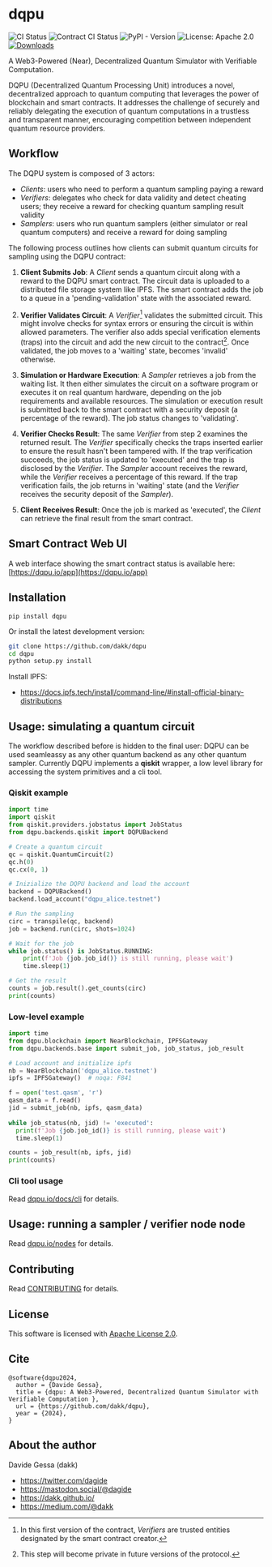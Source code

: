 # dqpu

![CI Status](https://github.com/dakk/dqpu/actions/workflows/ci.yaml/badge.svg)
![Contract CI Status](https://github.com/dakk/dqpu/actions/workflows/ci-contract.yaml/badge.svg)
![PyPI - Version](https://img.shields.io/pypi/v/dqpu)
![License: Apache 2.0](https://img.shields.io/badge/license-Apache_2.0-blue)
[![Downloads](https://static.pepy.tech/badge/dqpu)](https://pepy.tech/project/dqpu)

A Web3-Powered (Near), Decentralized Quantum Simulator with Verifiable Computation. 

DQPU (Decentralized Quantum Processing Unit) introduces a novel, decentralized approach to quantum computing that leverages the power of blockchain and smart contracts. It addresses the challenge of securely and reliably delegating the execution of quantum computations in a trustless and transparent manner, encouraging competition between independent quantum resource providers.


## Workflow

The DQPU system is composed of 3 actors:

- *Clients*: users who need to perform a quantum sampling paying a reward
- *Verifiers*: delegates who check for data validity and detect cheating users; they receive a reward for checking quantum sampling result validity
- *Samplers*: users who run quantum samplers (either simulator or real quantum computers) and receive
a reward for doing sampling

The following process outlines how clients can submit quantum circuits for sampling using the DQPU contract:

1. **Client Submits Job**: A *Client* sends a quantum circuit along with a reward to the DQPU smart contract. The circuit data is uploaded to a distributed file storage system like IPFS. The smart contract adds the job to a queue in a 'pending-validation' state with the associated reward.

2. **Verifier Validates Circuit**: A *Verifier*[^1] validates the submitted circuit. This might involve checks for syntax errors or ensuring the circuit is within allowed parameters. The verifier also adds special verification elements (traps) into the circuit and add the new circuit to the contract[^2]. Once validated, the job moves to a 'waiting' state, becomes 'invalid' otherwise.

3. **Simulation or Hardware Execution**: A *Sampler* retrieves a job from the waiting list. It then either simulates the circuit on a software program or executes it on real quantum hardware, depending on the job requirements and available resources. The simulation or execution result is submitted back to the smart contract with a security deposit (a percentage of the reward). The job status changes to 'validating'.

4. **Verifier Checks Result**: The same *Verifier* from step 2 examines the returned result. The *Verifier* specifically checks the traps inserted earlier to ensure the result hasn't been tampered with. If the trap verification succeeds, the job status is updated to 'executed' and the trap is disclosed by the *Verifier*. The *Sampler* account receives the reward, while the *Verifier* receives a percentage of this reward.
If the trap verification fails, the job returns in 'waiting' state (and the *Verifier* receives the security deposit of the *Sampler*).

5. **Client Receives Result**: Once the job is marked as 'executed', the *Client* can retrieve the final result from the smart contract.

[^1]: In this first version of the contract, *Verifiers* are trusted entities designated by the smart contract creator.
[^2]: This step will become private in future versions of the protocol.
[^3]: In the next version of the protocol, the client will also add its trap in order to check *verifier*'s loyalty.


## Smart Contract Web UI

A web interface showing the smart contract status is available here: [https://dqpu.io/app](https://dqpu.io/app)


## Installation

```pip install dqpu```

Or install the latest development version:

```bash
git clone https://github.com/dakk/dqpu
cd dqpu
python setup.py install
```

Install IPFS:
- https://docs.ipfs.tech/install/command-line/#install-official-binary-distributions

## Usage: simulating a quantum circuit

The workflow described before is hidden to the final user: DQPU can be used seamleassy as any other quantum backend as any other quantum sampler. Currently DQPU implements a **qiskit** wrapper, a low level library for accessing the system primitives and a cli tool.

### Qiskit example

```python
import time
import qiskit
from qiskit.providers.jobstatus import JobStatus 
from dqpu.backends.qiskit import DQPUBackend

# Create a quantum circuit
qc = qiskit.QuantumCircuit(2)
qc.h(0)
qc.cx(0, 1)

# Inizialize the DQPU backend and load the account
backend = DQPUBackend()
backend.load_account("dqpu_alice.testnet")

# Run the sampling
circ = transpile(qc, backend)
job = backend.run(circ, shots=1024)

# Wait for the job
while job.status() is JobStatus.RUNNING:
    print(f'Job {job.job_id()} is still running, please wait')
    time.sleep(1)

# Get the result
counts = job.result().get_counts(circ)
print(counts)
```

### Low-level example

```python
import time
from dqpu.blockchain import NearBlockchain, IPFSGateway
from dqpu.backends.base import submit_job, job_status, job_result

# Load account and initialize ipfs
nb = NearBlockchain('dqpu_alice.testnet')
ipfs = IPFSGateway()  # noqa: F841

f = open('test.qasm', 'r')
qasm_data = f.read()
jid = submit_job(nb, ipfs, qasm_data)
  
while job_status(nb, jid) != 'executed':
  print(f'Job {job.job_id()} is still running, please wait')
  time.sleep(1)

counts = job_result(nb, ipfs, jid)
print(counts)
```


### Cli tool usage

Read [dqpu.io/docs/cli](https://dqpu.io/docs/cli.html) for details.


## Usage: running a sampler / verifier node node

Read [dqpu.io/nodes](https://dqpu.io/nodes) for details.


## Contributing

Read [CONTRIBUTING](CONTRIBUTING.md) for details.

## License

This software is licensed with [Apache License 2.0](LICENSE).


## Cite

```
@software{dqpu2024,
  author = {Davide Gessa},
  title = {dqpu: A Web3-Powered, Decentralized Quantum Simulator with Verifiable Computation },
  url = {https://github.com/dakk/dqpu},
  year = {2024},
}
```

## About the author

Davide Gessa (dakk)
- https://twitter.com/dagide
- https://mastodon.social/@dagide 
- https://dakk.github.io/
- https://medium.com/@dakk